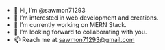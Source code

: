 - 👋 Hi, I’m @sawmon71293
- 👀 I’m interested in web development and creations.
- 🌱 I’m currently working on MERN Stack.
- 💞️ I’m looking forward to collaborating with you.
- 📫 Reach me at sawmon71293@gmail.com

<!---
sawmon71293/sawmon71293 is a ✨ special ✨ repository because its `README.md` (this file) appears on your GitHub profile.
You can click the Preview link to take a look at your changes.
--->
